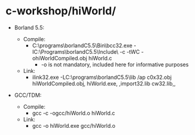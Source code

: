 # c-workshop/hiWorld/

* Borland 5.5:
   - Compile: 
      +  C:\programs\borlandC5.5\Bin\bcc32.exe -IC:\Programs\borlandC5.5\Include\ -c -tWC -ohiWorldCompiled.obj hiWorld.c
         - -o<Output object file> is not mandatory, included here for informative purposes
   - Link:
      + ilink32.exe -LC:\programs\borlandC5.5\lib /ap  c0x32.obj hiWorldCompiled.obj, hiWorld.exe, ,import32.lib cw32.lib,,

* GCC/TDM:
   - Compile:
      + gcc  -c -ogcc/hiWorld.o hiWorld.c
   - Link:
      + gcc -o hiWorld.exe gcc/hiWorld.o
